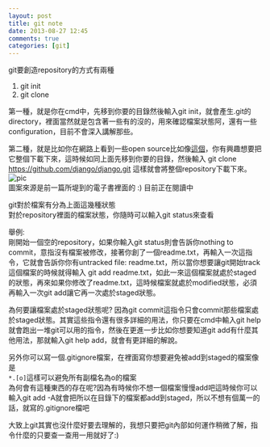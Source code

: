 ```yaml
---
layout: post
title: git note
date: 2013-08-27 12:45
comments: true
categories: [git]
---
```



git要創造repository的方式有兩種  

1. git init
2. git clone

第一種，就是你在cmd中，先移到你要的目錄然後輸入git init，就會產生.git的directory，裡面當然就是包含著一些有的沒的，用來確認檔案狀態阿，還有一些configuration，目前不會深入講解那些。  
  
第二種，就是比如你在網路上看到一些open source比如像[這個][1]，你有興趣想要把它整個下載下來，這時候如同上面先移到你要的目錄，然後輸入 git clone https://github.com/django/django.git 這樣就會將整個repository下載下來。  
![pic][2]  
圖案來源是前一篇所堤到的電子書裡面的 :) 目前正在閱讀中   
  
git對於檔案有分為上面這幾種狀態   
對於repository裡面的檔案狀態，你隨時可以輸入git status來查看  
  
舉例:  
剛開始一個空的repository，如果你輸入git status則會告訴你nothing to commit，意指沒有檔案被修改，接著你創了一個readme.txt，再輸入一次這指令，它就會告訴你你有untracked file: readme.txt，所以當你想要讓git開始track這個檔案的時候就得輸入 git add readme.txt，如此一來這個檔案就處於staged的狀態，再來如果你修改了readme.txt，這時候檔案就處於modified狀態，必須再輸入一次git add讓它再一次處於staged狀態。  
  
為何要讓檔案處於staged狀態呢? 因為git commit這指令只會commit那些檔案處於staged狀態。其實這些指令還有很多詳細的用法，你只要在cmd中輸入git help就會跑出一堆git可以用的指令，然後在更進一步比如你想要知道git add有什麼其他用法，那就輸入git help add，就會有更詳細的解說。  
  
另外你可以寫一個.gitignore檔案，在裡面寫你想要避免被add到staged的檔案像是  
`*.[o]`這樣可以避免所有副檔名為o的檔案  
為何會有這種東西的存在呢?因為有時候你不想一個檔案慢慢add吧這時候你可以輸入git add -A就會把所以在目錄下的檔案都add到staged，所以不想有個萬一的話，就寫的.gitignore檔吧  
  
  
大致上git其實也沒什麼好要去理解的，我想只要把git內部如何運作稍微了解，指令什麼的只要查一查用一用就好了:)  
  
  
  


[1]: https://github.com/django/django
[2]: http://4.bp.blogspot.com/-NDRF8DoIMtE/UhySz5R0BBI/AAAAAAAAADE/WiJNxlnNmzQ/s1600/%E6%9C%AA%E5%91%BD%E5%90%8D.png
